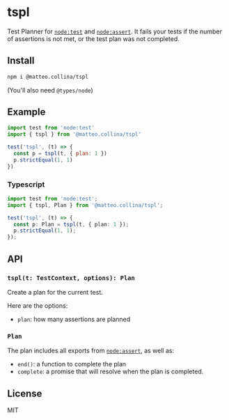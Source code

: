 # tspl

Test Planner for [`node:test`](https://nodejs.org/api/test.html)
and [`node:assert`](https://nodejs.org/api/assert.html).
It fails your tests if the number of assertions is not met,
or the test plan was not completed.

## Install

```bash
npm i @matteo.collina/tspl
```

(You'll also need `@types/node`)

## Example

```js
import test from 'node:test'
import { tspl } from '@matteo.collina/tspl'

test('tspl', (t) => {
  const p = tspl(t, { plan: 1 })
  p.strictEqual(1, 1)
})
```

### Typescript

```typescript
import test from 'node:test';
import { tspl, Plan } from '@matteo.collina/tspl';

test('tspl', (t) => {
  const p: Plan = tspl(t, { plan: 1 });
  p.strictEqual(1, 1);
});
```

## API

### __`tspl(t: TestContext, options): Plan`__

Create a plan for the current test.

Here are the options:

* `plan`: how many assertions are planned

### `Plan`

The plan includes all exports from [`node:assert`](https://nodejs.org/api/assert.html),
as well as:

* `end()`: a function to complete the plan
* `complete`: a promise that will resolve when the plan is completed.

## License

MIT
